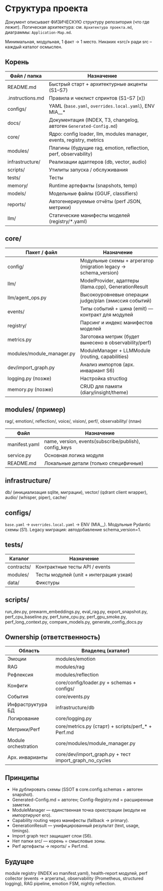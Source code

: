 ﻿# Структура проекта

Документ описывает ФИЗИЧЕСКУЮ структуру репозитория (что где лежит). Логическая архитектура: см. `Архитектура проекта.md`, диаграммы: `Application-Map.md`.

Минимальная, модульная, 1 факт → 1 место. Никаких «src/» ради src – каждый каталог осмыслен.

## Корень

| Файл / папка | Назначение |
|--------------|-----------|
| README.md | Быстрый старт + архитектурные акценты (S1–S7) |
| .instructions.md | Правила и чеклист спринтов (S1–S7 [x]) |
| configs/ | YAML (`base.yaml`, `overrides.local.yaml`), ENV MIA__* |
| docs/ | Документация (INDEX, ТЗ, changelog, автоген `Generated-Config.md`) |
| core/ | Ядро: config loader, llm, modules manager, events, registry, metrics |
| modules/ | Плагины (будущие rag, emotion, reflection, perf, observability) |
| infrastructure/ | Реализации адаптеров (db, vector, audio) |
| scripts/ | Утилиты запуска / обслуживания |
| tests/ | Тесты |
| memory/ | Runtime артефакты (snapshots, temp) |
| models/ | Модельные файлы (GGUF, classifiers) |
| reports/ | Автогенерируемые отчёты (perf JSON, метрики) |
| llm/ | Статические манифесты моделей (registry/*.yaml) |

## core/

| Пакет / файл | Назначение |
|--------------|-----------|
| config/ | Модульные схемы + агрегатор (migration legacy → schema_version) |
| llm/ | ModelProvider, адаптеры (llama.cpp), GenerationResult |
| llm/agent_ops.py | Высокоуровневые операции judge/plan (эмиссия событий) |
| events/ | Типы событий + шина (emit) — контракт для модулей |
| registry/ | Парсинг и индекс манифестов моделей |
| metrics.py | Заготовка метрик (будет вынесено в observability/perf) |
| modules/module_manager.py | ModuleManager + LLMModule (routing, capabilities) |
| dev/import_graph.py | Анализ импортов (арх. инвариант S6) |
| logging.py (позже) | Настройка structlog |
| memory.py (позже) | CRUD для памяти (diary/insight/theme) |

## modules/ (пример)

rag/, emotion/, reflection/, voice/, vision/, perf/, observability/ (план)

| Файл | Назначение |
|------|-----------|
| manifest.yaml | name, version, events(subscribe/publish), config_keys |
| service.py | Основная логика модуля |
| README.md | Локальные детали (только специфичные) |

## infrastructure/

db/ (инициализация sqlite, миграции), vector/ (qdrant client wrapper), audio/ (whisper, piper), cache/

## configs/

`base.yaml` → `overrides.local.yaml` → ENV (MIA__). Модульные Pydantic схемы (S1). Legacy миграция: автодобавление schema_version=1.

## tests/

| Каталог | Назначение |
|---------|-----------|
| contracts/ | Контрактные тесты API / events |
| modules/ | Тесты модулей (unit + интеграция узкая) |
| data/ | Фикстуры |

## scripts/

run_dev.py, prewarm_embeddings.py, eval_rag.py, export_snapshot.py,
perf_cpu_baseline.py, perf_tune_cpu.py, perf_gpu_smoke.py, perf_long_context.py, compare_models.py, generate_config_docs.py

## Ownership (ответственность)

| Область | Владелец (каталог) |
|---------|--------------------|
| Эмоции | modules/emotion |
| RAG | modules/rag |
| Рефлексия | modules/reflection |
| Конфиги | core/config/loader.py + schemas + configs/ |
| События | core/events.py |
| Инфраструктура БД | infrastructure/db |
| Логирование | core/logging.py |
| Метрики/Perf | core/metrics.py (старт) + scripts/perf_* + Perf.md |
| Module orchestration | core/modules/module_manager.py |
| Арх. инварианты | core/dev/import_graph.py + тест import_graph_no_cycles |

## Принципы

- Не дублировать схемы (SSOT в core.config.schemas + автоген snapshot).
- Generated-Config.md = автоген; Config-Registry.md = расширенные заметки.
- ModuleManager — единственная точка оркестрации (модули не импортируют его).
- Capability routing через манифесты (fallback → primary).
- GenerationResult — унифицированный результат (text, usage, timings).
- Import graph тест защищает слои (S6).
- Нет папки src/ — корень = смысловые зоны.
- Perf артефакты → reports/ + Perf.md.

## Будущее

module registry (INDEX из manifest.yaml), health-report модулей, perf collector (events → агрегаты), observability (Prometheus, structured logging), RAG pipeline, emotion FSM, nightly reflection.
